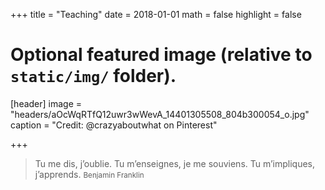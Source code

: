 +++
title = "Teaching"
date = 2018-01-01
math = false
highlight = false

# Optional featured image (relative to `static/img/` folder).
[header]
image = "headers/aOcWqRTfQ12uwr3wWevA_14401305508_804b300054_o.jpg"
caption = "Credit: @crazyaboutwhat on Pinterest"

+++

> Tu me dis, j’oublie. Tu m’enseignes, je me souviens. Tu m’impliques, j’apprends.
> <small>Benjamin Franklin</small>

